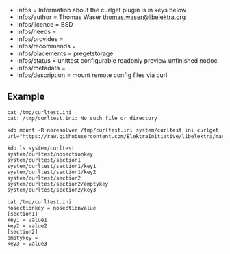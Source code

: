 - infos = Information about the curlget plugin is in keys below
- infos/author = Thomas Waser <thomas.waser@libelektra.org>
- infos/licence = BSD
- infos/needs =
- infos/provides =
- infos/recommends =
- infos/placements = pregetstorage
- infos/status = unittest configurable readonly preview unfinished nodoc
- infos/metadata =
- infos/description = mount remote config files via curl

## Example ##

    cat /tmp/curltest.ini
    cat: /tmp/curltest.ini: No such file or directory

    kdb mount -R noresolver /tmp/curltest.ini system/curltest ini curlget url="https://raw.githubusercontent.com/ElektraInitiative/libelektra/master/src/plugins/ini/ini/plainini"

    kdb ls system/curltest
    system/curltest/nosectionkey
    system/curltest/section1
    system/curltest/section1/key1
    system/curltest/section1/key2
    system/curltest/section2
    system/curltest/section2/emptykey
    system/curltest/section2/key3

    cat /tmp/curltest.ini
    nosectionkey = nosectionvalue
    [section1]
    key1 = value1
    key2 = value2
    [section2]
    emptykey =
    key3 = value3

